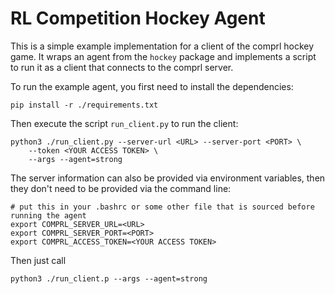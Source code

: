 RL Competition Hockey Agent
===========================

This is a simple example implementation for a client of the comprl hockey game. It
wraps an agent from the `hockey` package and implements a script to run it as a client
that connects to the comprl server.

To run the example agent, you first need to install the dependencies:

```
pip install -r ./requirements.txt
```

Then execute the script `run_client.py` to run the client:

```
python3 ./run_client.py --server-url <URL> --server-port <PORT> \
    --token <YOUR ACCESS TOKEN> \
    --args --agent=strong
```

The server information can also be provided via environment variables, then they don't
need to be provided via the command line:

```
# put this in your .bashrc or some other file that is sourced before running the agent
export COMPRL_SERVER_URL=<URL>
export COMPRL_SERVER_PORT=<PORT>
export COMPRL_ACCESS_TOKEN=<YOUR ACCESS TOKEN>
```

Then just call

```
python3 ./run_client.p --args --agent=strong
```
